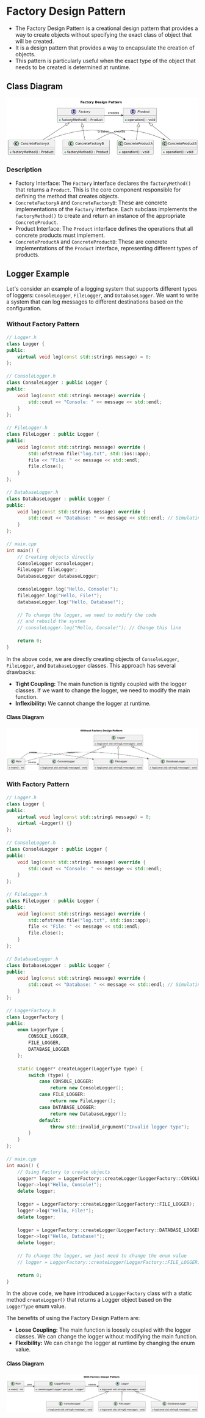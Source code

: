# Factory Design Pattern

- The Factory Design Pattern is a creational design pattern that provides a way to create objects without specifying the exact class of object that will be created.
- It is a design pattern that provides a way to encapsulate the creation of objects.
- This pattern is particularly useful when the exact type of the object that needs to be created is determined at runtime.

## Class Diagram

![Image](../images/factory-design-pattern.png)

### Description

- Factory Interface: The `Factory` interface declares the `factoryMethod()` that returns a `Product`. This is the core component responsible for defining the method that creates objects.
- `ConcreteFactoryA` and `ConcreteFactoryB`: These are concrete implementations of the `Factory` interface. Each subclass implements the `factoryMethod()` to create and return an instance of the appropriate `ConcreteProduct`.
- Product Interface: The `Product` interface defines the operations that all concrete products must implement.
- `ConcreteProductA` and `ConcreteProductB`: These are concrete implementations of the `Product` interface, representing different types of products.

## Logger Example

Let's consider an example of a logging system that supports different types of loggers: `ConsoleLogger`, `FileLogger`, and `DatabaseLogger`. We want to write a system that can log messages to different destinations based on the configuration.

### Without Factory Pattern

```cpp
// Logger.h
class Logger {
public:
    virtual void log(const std::string& message) = 0;
};

// ConsoleLogger.h
class ConsoleLogger : public Logger {
public:
    void log(const std::string& message) override {
        std::cout << "Console: " << message << std::endl;
    }
};

// FileLogger.h
class FileLogger : public Logger {
public:
    void log(const std::string& message) override {
        std::ofstream file("log.txt", std::ios::app);
        file << "File: " << message << std::endl;
        file.close();
    }
};

// DatabaseLogger.h
class DatabaseLogger : public Logger {
public:
    void log(const std::string& message) override {
        std::cout << "Database: " << message << std::endl; // Simulating database logging
    }
};

// main.cpp
int main() {
    // Creating objects directly
    ConsoleLogger consoleLogger;
    FileLogger fileLogger;
    DatabaseLogger databaseLogger;

    consoleLogger.log("Hello, Console!");
    fileLogger.log("Hello, File!");
    databaseLogger.log("Hello, Database!");

    // To change the logger, we need to modify the code
    // and rebuild the system
    // consoleLogger.log("Hello, Console!"); // Change this line

    return 0;
}
```

In the above code, we are directly creating objects of `ConsoleLogger`, `FileLogger`, and `DatabaseLogger` classes. This approach has several drawbacks:

- **Tight Coupling:** The main function is tightly coupled with the logger classes. If we want to change the logger, we need to modify the main function.
- **Inflexibility:** We cannot change the logger at runtime.

#### Class Diagram 

![Image](../images/factory-without.png)

### With Factory Pattern

```cpp
// Logger.h
class Logger {
public:
    virtual void log(const std::string& message) = 0;
    virtual ~Logger() {}
};

// ConsoleLogger.h
class ConsoleLogger : public Logger {
public:
    void log(const std::string& message) override {
        std::cout << "Console: " << message << std::endl;
    }
};

// FileLogger.h
class FileLogger : public Logger {
public:
    void log(const std::string& message) override {
        std::ofstream file("log.txt", std::ios::app);
        file << "File: " << message << std::endl;
        file.close();
    }
};

// DatabaseLogger.h
class DatabaseLogger : public Logger {
public:
    void log(const std::string& message) override {
        std::cout << "Database: " << message << std::endl; // Simulating database logging
    }
};

// LoggerFactory.h
class LoggerFactory {
public:
    enum LoggerType {
        CONSOLE_LOGGER,
        FILE_LOGGER,
        DATABASE_LOGGER
    };

    static Logger* createLogger(LoggerType type) {
        switch (type) {
            case CONSOLE_LOGGER:
                return new ConsoleLogger();
            case FILE_LOGGER:
                return new FileLogger();
            case DATABASE_LOGGER:
                return new DatabaseLogger();
            default:
                throw std::invalid_argument("Invalid logger type");
        }
    }
};

// main.cpp
int main() {
    // Using Factory to create objects
    Logger* logger = LoggerFactory::createLogger(LoggerFactory::CONSOLE_LOGGER);
    logger->log("Hello, Console!");
    delete logger;

    logger = LoggerFactory::createLogger(LoggerFactory::FILE_LOGGER);
    logger->log("Hello, File!");
    delete logger;

    logger = LoggerFactory::createLogger(LoggerFactory::DATABASE_LOGGER);
    logger->log("Hello, Database!");
    delete logger;

    // To change the logger, we just need to change the enum value
    // logger = LoggerFactory::createLogger(LoggerFactory::FILE_LOGGER); // Change this line

    return 0;
}
```

In the above code, we have introduced a `LoggerFactory` class with a static method `createLogger()` that returns a Logger object based on the `LoggerType` enum value.

The benefits of using the Factory Design Pattern are:

- **Loose Coupling:** The main function is loosely coupled with the logger classes. We can change the logger without modifying the main function.
- **Flexibility:** We can change the logger at runtime by changing the enum value.

#### Class Diagram

![Image](../images/factory-with.png)